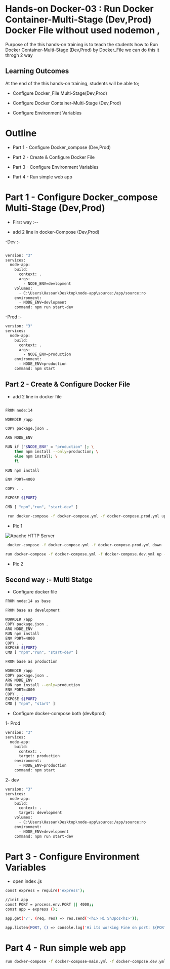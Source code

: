 # Hands-on Docker-03 : Run Docker Container-Multi-Stage (Dev,Prod) Docker File without used nodemon ,
Purpose of the this hands-on training is to teach the students how to Run Docker Container-Multi-Stage (Dev,Prod) by Docker_File we can do this it throgh 2 way

## Learning Outcomes

At the end of the this hands-on training, students will be able to;

- Configure Docker_File Multi-Stage(Dev,Prod)

- Configure Docker Container-Multi-Stage (Dev,Prod)

- Configure Environment  Variables

# Outline
- Part 1 - Configure Docker_compose  (Dev,Prod)

- Part 2 - Create & Configure Docker File 

- Part 3 - Configure Environment  Variables

- Part 4 - Run simple web app
 

# Part 1 - Configure Docker_compose Multi-Stage  (Dev,Prod)

- First way  :-- 

- add 2 line in docker-Compose (Dev,Prod)

-Dev :-
```bash

version: "3"
services:
  node-app:
    build: 
      context: .
      args:
        - NODE_ENV=devlopment
    volumes:
      - C:\Users\Hassan\Desktop\node-app\source:/app/source:ro
    environment:
      - NODE_ENV=devlopment 
    command: npm run start-dev
```
-Prod :-
```bash
version: "3"
services:
  node-app:
    build: 
      context: .
      args:
        - NODE_ENV=production
    environment:
      - NODE_ENV=production
    command: npm start
```
## Part 2 - Create & Configure Docker File  
- add 2 line in docker file 
```bash

FROM node:14

WORKDIR /app

COPY package.json .

ARG NODE_ENV

RUN if ["$NODE_ENV" = "production" ]; \
    then npm install --only=production; \
    else npm install; \
    fi
    
RUN npm install

ENV PORT=4000

COPY . .

EXPOSE ${PORT}

CMD [ "npm","run", "start-dev" ]

```
```bash
 run docker-compose -f docker-compose.yml -f docker-compose.prod.yml up -d --build 

```
- Pic 1

![Apache HTTP Server](./ALB.png)

```bash
 docker-compose -f docker-compose.yml -f docker-compose.prod.yml down
```



```bash
run docker-compose -f docker-compose.yml -f docker-compose.dev.yml up -d --build 
```
- Pic 2



## Second way :- Multi Statge 
 - Configure docker file 
 
```bash
FROM node:14 as base

FROM base as development

WORKDIR /app
COPY package.json .
ARG NODE_ENV
RUN npm install
ENV PORT=4000
COPY . .
EXPOSE ${PORT}
CMD [ "npm","run", "start-dev" ]

FROM base as production

WORKDIR /app
COPY package.json .
ARG NODE_ENV
RUN npm install --only=production
ENV PORT=4000
COPY . .
EXPOSE ${PORT}
CMD [ "npm", "start" ]

```

- Configure docker-compose both (dev&prod)

1- Prod 

```bash
version: "3"
services:
  node-app:
    build: 
      context: .
      target: production
    environment:
      - NODE_ENV=production
    command: npm start

```
    
2- dev

```bash
version: "3"
services:
  node-app:
    build: 
      context: .
      target: development
    volumes:
      - C:\Users\Hassan\Desktop\node-app\source:/app/source:ro
    environment:
      - NODE_ENV=development 
    command: npm run start-dev

```
#  Part 3 - Configure Environment  Variables
  - open index .js 
  ```bash
  const express = require('express');

//init app
const PORT = process.env.PORT || 4000;;
const app = express (); 

app.get('/', (req, res) => res.send('<h1> Hi Sh3poz<h1>'));

app.listen(PORT, () => console.log('Hi its working Fine on port: ${PORT}'));
```
  
 # Part 4 - Run simple web app 
 ```bash 
 run docker-compose -f docker-compose-main.yml -f docker-compose.dev.yml up -d
```

